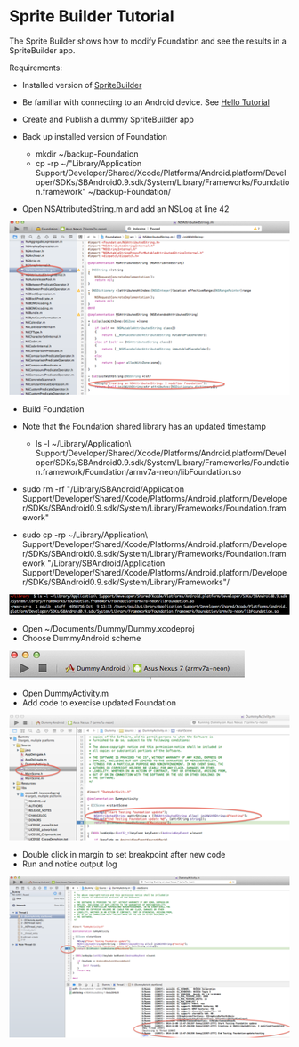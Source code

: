 Sprite Builder Tutorial
=======================

The Sprite Builder shows how to modify Foundation and see the results in a SpriteBuilder app.

Requirements:
* Installed version of [SpriteBuilder](http://www.spritebuilder.com/beta)
* Be familiar with connecting to an Android device. See [Hello Tutorial](hello.md)
* Create and Publish a dummy SpriteBuilder app

* Back up installed version of Foundation
	* mkdir ~/backup-Foundation
	* cp -rp ~/"Library/Application Support/Developer/Shared/Xcode/Platforms/Android.platform/Developer/SDKs/SBAndroid0.9.sdk/System/Library/Frameworks/Foundation.framework" ~/backup-Foundation/

* Open NSAttributedString.m and add an NSLog at line 42

![My text](images/sb/edit.png)

* Build Foundation

* Note that the Foundation shared library has an updated timestamp
	* ls -l ~/Library/Application\ Support/Developer/Shared/Xcode/Platforms/Android.platform/Developer/SDKs/SBAndroid0.9.sdk/System/Library/Frameworks/Foundation.framework/Foundation/armv7a-neon/libFoundation.so

* sudo rm -rf  "/Library/SBAndroid/Application Support/Developer/Shared/Xcode/Platforms/Android.platform/Developer/SDKs/SBAndroid0.9.sdk/System/Library/Frameworks/Foundation.framework"
* sudo cp -rp ~/Library/Application\ Support/Developer/Shared/Xcode/Platforms/Android.platform/Developer/SDKs/SBAndroid0.9.sdk/System/Library/Frameworks/Foundation.framework "/Library/SBAndroid/Application Support/Developer/Shared/Xcode/Platforms/Android.platform/Developer/SDKs/SBAndroid0.9.sdk/System/Library/Frameworks"/

![My text](images/sb/ls.png)

* Open ~/Documents/Dummy/Dummy.xcodeproj
* Choose DummyAndroid scheme

![My text](images/sb/scheme.png)

* Open DummyActivity.m
* Add code to exercise updated Foundation

![My text](images/sb/edit-app.png)

* Double click in margin to set breakpoint after new code
* Run and notice output log

![My text](images/sb/run-log.png)
